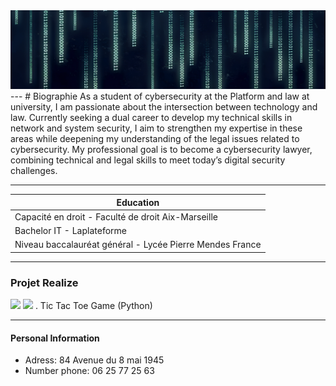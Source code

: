 <img src ="https://github.com/panharidh-ly/Images_Github/blob/main/fd_github_pimps.jpg">
---
# Biographie 
As a student of cybersecurity at the Platform and law at university, I am passionate about the intersection between technology and law. Currently seeking a dual career to develop my technical skills in network and system security, I aim to strengthen my expertise in these areas while deepening my understanding of the legal issues related to cybersecurity. My professional goal is to become a cybersecurity lawyer, combining technical and legal skills to meet today’s digital security challenges.


---
|Education|
|-------------|
|Capacité en droit - Faculté de droit Aix-Marseille|
|Bachelor IT - Laplateforme|
|Niveau baccalauréat général - Lycée Pierre Mendes France|


---
### Projet Realize
<a href="https://github.com/panharidh-ly/CV"><img src="https://github-readme-stats.vercel.app/api/pin/?username=panharidh-ly&repo=CV" /></a></a>
<a href="https://github.com/ilona-baude/fansite"><img src="https://github-readme-stats.vercel.app/api/pin/?username=ilona-baude&repo=fansite" /></a>
. Tic Tac Toe Game (Python)


---
#### Personal Information
- Adress: 84 Avenue du 8 mai 1945
- Number phone: 06 25 77 25 63 




